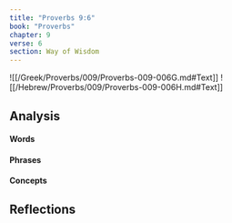 ```yaml
---
title: "Proverbs 9:6"
book: "Proverbs"
chapter: 9
verse: 6
section: Way of Wisdom
---
```

![[/Greek/Proverbs/009/Proverbs-009-006G.md#Text]]
![[/Hebrew/Proverbs/009/Proverbs-009-006H.md#Text]]

## Analysis

#### Words

#### Phrases

#### Concepts

## Reflections
